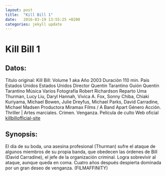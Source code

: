```yaml
---
layout: post
title:  "Kill Bill 1"
date:   2016-03-19 13:55:25 +0200
categories: jekyll update
---
```


# Kill Bill 1

## Datos:
Título original: Kill Bill: Volume 1 aka 
Año 2003
Duración 110 min.
País Estados Unidos Estados Unidos
Director  Quentin Tarantino 
Guión Quentin Tarantino
Música Varios
Fotografía Robert Richardson
Reparto Uma Thurman, Lucy Liu, Daryl Hannah, Vivica A. Fox, Sonny Chiba, 
Chiaki Kuriyama, Michael Bowen, Julie Dreyfus, Michael Parks, David 
Carradine, Michael Madsen 
Productora Miramax Films / A Band Apart
Género Acción. Thriller | Artes marciales. Crimen. Venganza. Película de culto 
Web oficial [killbillofficial-site]

## Synopsis:
El día de su boda, una asesina profesional (Thurman) sufre el ataque de 
algunos miembros de su propia banda, que obedecen las órdenes de Bill 
(David Carradine), el jefe de la organización criminal. Logra sobrevivir 
al ataque, aunque queda en coma. Cuatro años después despierta dominada 
por un gran deseo de venganza. (FILMAFFINITY)


[killbillofficial-site]: http://www.kill-bill.com/
